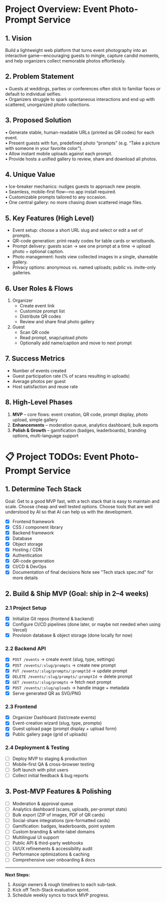 # Project Overview: Event Photo-Prompt Service

## 1. Vision  
Build a lightweight web platform that turns event photography into an interactive game—encouraging guests to mingle, capture candid moments, and help organizers collect memorable photos effortlessly.

## 2. Problem Statement  
• Guests at weddings, parties or conferences often stick to familiar faces or default to individual selfies.  
• Organizers struggle to spark spontaneous interactions and end up with scattered, unorganized photo collections.

## 3. Proposed Solution  
• Generate stable, human-readable URLs (printed as QR codes) for each event.  
• Present guests with fun, predefined photo “prompts” (e.g. “Take a picture with someone in your favorite color”).  
• Allow instant mobile uploads against each prompt.  
• Provide hosts a unified gallery to review, share and download all photos.

## 4. Unique Value  
• Ice-breaker mechanics: nudges guests to approach new people.  
• Seamless, mobile-first flow—no app install required.  
• Customizable prompts tailored to any occasion.  
• One central gallery: no more chasing down scattered image files.

## 5. Key Features (High Level)  
- Event setup: choose a short URL slug and select or edit a set of prompts.  
- QR-code generation: print-ready codes for table cards or wristbands.  
- Prompt delivery: guests scan → see one prompt at a time → upload photo + optional caption.  
- Photo management: hosts view collected images in a single, shareable gallery.  
- Privacy options: anonymous vs. named uploads; public vs. invite-only galleries.

## 6. User Roles & Flows  
1. Organizer  
   - Create event link  
   - Customize prompt list  
   - Distribute QR codes  
   - Review and share final photo gallery  
2. Guest  
   - Scan QR code  
   - Read prompt, snap/upload photo  
   - Optionally add name/caption and move to next prompt  

## 7. Success Metrics  
- Number of events created  
- Guest participation rate (% of scans resulting in uploads)  
- Average photos per guest  
- Host satisfaction and reuse rate  

## 8. High-Level Phases  
1. **MVP** – core flows: event creation, QR code, prompt display, photo upload, simple gallery  
2. **Enhancements** – moderation queue, analytics dashboard, bulk exports  
3. **Polish & Growth** – gamification (badges, leaderboards), branding options, multi-language support  


# 📋 Project TODOs: Event Photo-Prompt Service

## 1. Determine Tech Stack
Goal: Get to a good MVP fast, with a tech stack that is easy to maintain and scale. Choose cheap and well tested options. Choose tools that are well understood by AI so that AI can help us with the development.
- [x] Frontend framework  
- [x] CSS / component library  
- [x] Backend framework  
- [x] Database  
- [x] Object storage  
- [x] Hosting / CDN  
- [x] Authentication  
- [x] QR-code generation  
- [x] CI/CD & DevOps  
- [x] Documentation of final decisions
Note see "Tech stack spec.md" for more details

## 2. Build & Ship MVP (Goal: ship in 2–4 weeks)
### 2.1 Project Setup
- [x] Initialize Git repos (frontend & backend)  
- [x] Configure CI/CD pipelines  (done later, or maybe not needed when using Vercel)
- [x] Provision database & object storage (done locally for now) 

### 2.2 Backend API
- [x] `POST /events` → create event (slug, type, settings)
- [x] `POST /events/:slug/prompts` → create new prompt
- [x] `PUT /events/:slug/prompts/:promptId` → update prompt
- [x] `DELETE /events/:slug/prompts/:promptId` → delete prompt
- [x] `GET /events/:slug/prompts` → fetch next prompt  
- [x] `POST /events/:slug/uploads` → handle image + metadata  
- [x] Serve generated QR as SVG/PNG  

### 2.3 Frontend
- [x] Organizer Dashboard (list/create events)  
- [x] Event-creation wizard (slug, type, prompts)  
- [x] Guest upload page (prompt display + upload form)  
- [x] Public gallery page (grid of uploads)  

### 2.4 Deployment & Testing
- [ ] Deploy MVP to staging & production  
- [ ] Mobile-first QA & cross-browser testing  
- [ ] Soft launch with pilot users  
- [ ] Collect initial feedback & bug reports  

## 3. Post-MVP Features & Polishing
- [ ] Moderation & approval queue  
- [ ] Analytics dashboard (scans, uploads, per-prompt stats)  
- [ ] Bulk export (ZIP of images, PDF of QR cards)  
- [ ] Social-share integrations (pre-formatted cards)  
- [ ] Gamification: badges, leaderboards, point system  
- [ ] Custom branding & white-label domains  
- [ ] Multilingual UI support  
- [ ] Public API & third-party webhooks  
- [ ] UI/UX refinements & accessibility audit  
- [ ] Performance optimizations & caching  
- [ ] Comprehensive user onboarding & docs  

---

**Next Steps:**  
1. Assign owners & rough timelines to each sub-task.  
2. Kick off Tech-Stack evaluation sprint.  
3. Schedule weekly syncs to track MVP progress.